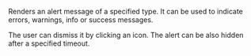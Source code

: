 Renders an alert message of a specified type. It can be used to indicate errors, warnings, info or success messages.

The user can dismiss it by clicking an icon. The alert can be also hidden after a specified timeout.